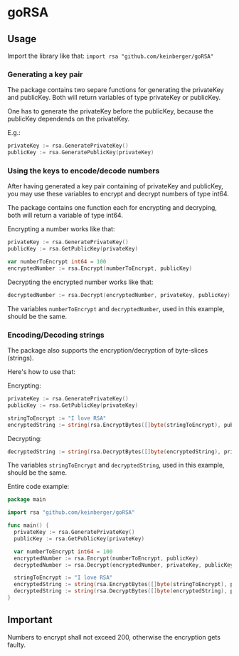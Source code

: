 # goRSA

## Usage

Import the library like that: `import rsa "github.com/keinberger/goRSA"`

### Generating a key pair

The package contains two separe functions for generating the privateKey and publicKey. Both will return variables of type privateKey or publicKey.

One has to generate the privateKey before the publicKey, because the publicKey dependends on the privateKey.

E.g.: 
```Go
privateKey := rsa.GeneratePrivateKey()
publicKey := rsa.GeneratePublicKey(privateKey)
```

### Using the keys to encode/decode numbers

After having generated a key pair containing of privateKey and publicKey, you may use these variables to encrypt and decrypt numbers of type int64.

The package contains one function each for encrypting and decryping, both will return a variable of type int64.

Encrypting a number works like that: 
```Go
privateKey := rsa.GeneratePrivateKey()
publicKey := rsa.GetPublicKey(privateKey)

var numberToEncrypt int64 = 100
encryptedNumber := rsa.Encrypt(numberToEncrypt, publicKey)
```

Decrypting the encrypted number works like that: 
```Go
decryptedNumber := rsa.Decrypt(encryptedNumber, privateKey, publicKey)
```

The variables `numberToEncrypt` and `decryptedNumber`, used in this example, should be the same.

### Encoding/Decoding strings

The package also supports the encryption/decryption of byte-slices (strings).

Here's how to use that:

Encrypting:
```Go
privateKey := rsa.GeneratePrivateKey()
publicKey := rsa.GetPublicKey(privateKey)

stringToEncrypt := "I love RSA"
encryptedString := string(rsa.EncryptBytes([]byte(stringToEncrypt), publicKey))
```

Decrypting:
```Go
decryptedString := string(rsa.DecryptBytes([]byte(encryptedString), privateKey, publicKey))
```

The variables `stringToEncrypt` and `decryptedString`, used in this example, should be the same.

Entire code example:
```Go
package main

import rsa "github.com/keinberger/goRSA"

func main() {
  privateKey := rsa.GeneratePrivateKey()
  publicKey := rsa.GetPublicKey(privateKey)

  var numberToEncrypt int64 = 100
  encryptedNumber := rsa.Encrypt(numberToEncrypt, publicKey)
  decryptedNumber := rsa.Decrypt(encryptedNumber, privateKey, publicKey)

  stringToEncrypt := "I love RSA"
  encryptedString := string(rsa.EncryptBytes([]byte(stringToEncrypt), publicKey))
  decryptedString := string(rsa.DecryptBytes([]byte(encryptedString), privateKey, publicKey))
}
```

## Important

Numbers to encrypt shall not exceed 200, otherwise the encryption gets faulty.
